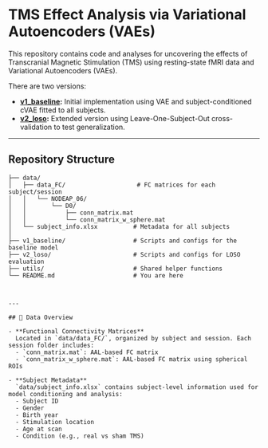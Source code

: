# TMS Effect Analysis via Variational Autoencoders (VAEs)

This repository contains code and analyses for uncovering the effects of Transcranial Magnetic Stimulation (TMS) using resting-state fMRI data and Variational Autoencoders (VAEs).

There are two versions:

- **[v1_baseline](./v1_baseline/):** Initial implementation using VAE and subject-conditioned cVAE fitted to all subjects. 
- **[v2_loso](./v2_loso/):** Extended version using Leave-One-Subject-Out cross-validation to test generalization.


---

## Repository Structure

```text
├── data/
│   ├── data_FC/                    # FC matrices for each subject/session
│   │   └── NODEAP_06/
│   │       └── D0/
│   │           ├── conn_matrix.mat
│   │           └── conn_matrix_w_sphere.mat
│   └── subject_info.xlsx          # Metadata for all subjects
│
├── v1_baseline/                   # Scripts and configs for the baseline model
├── v2_loso/                       # Scripts and configs for LOSO evaluation
├── utils/                         # Shared helper functions
└── README.md                      # You are here



---

## 📂 Data Overview

- **Functional Connectivity Matrices**  
  Located in `data/data_FC/`, organized by subject and session. Each session folder includes:
  - `conn_matrix.mat`: AAL-based FC matrix
  - `conn_matrix_w_sphere.mat`: AAL-based FC matrix using spherical ROIs

- **Subject Metadata**  
  `data/subject_info.xlsx` contains subject-level information used for model conditioning and analysis:
  - Subject ID
  - Gender
  - Birth year
  - Stimulation location
  - Age at scan
  - Condition (e.g., real vs sham TMS)



